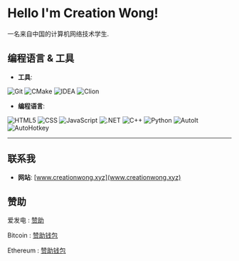 # Hello I'm Creation Wong!

一名来自中国的计算机网络技术学生.

## **编程语言 & 工具**
- **工具**:  

![Git](https://img.shields.io/badge/Git-F05032?style=for-the-badge&logo=git&logoColor=white)
![CMake](https://img.shields.io/badge/CMake-064F8C?style=for-the-badge&logo=cmake&logoColor=white)
![IDEA](https://img.shields.io/badge/IDEA-000000?style=for-the-badge&logo=intellijidea&logoColor=white)
![Clion](https://img.shields.io/badge/Clion-00D980?style=for-the-badge&logo=clion&logoColor=white)

- **编程语言**:  

![HTML5](https://img.shields.io/badge/HTML5-E34F26?style=for-the-badge&logo=html5&logoColor=white)
![CSS](https://img.shields.io/badge/CSS-1572B6?style=for-the-badge&logo=css3&logoColor=white)
![JavaScript](https://img.shields.io/badge/JavaScript-F7DF1E?style=for-the-badge&logo=javascript&logoColor=black)
![.NET](https://img.shields.io/badge/.NET-512BD4?style=for-the-badge&logo=dotnet&logoColor=white)
![C++](https://img.shields.io/badge/C++-00599C?style=for-the-badge&logo=cplusplus&logoColor=white)
![Python](https://img.shields.io/badge/Python-3776AB?style=for-the-badge&logo=python&logoColor=white)
![AutoIt](https://img.shields.io/badge/AutoIt-1C355E?style=for-the-badge&logo=autoit&logoColor=white)
![AutoHotkey](https://img.shields.io/badge/AutoHotkey-334455?style=for-the-badge&logo=autohotkey&logoColor=white)

---

## 联系我

- **网站**: [www.creationwong.xyz](www.creationwong.xyz)  

## 赞助

爱发电 : [赞助](https://afdian.com/a/creationwong)

Bitcoin : [赞助钱包](https://live.blockcypher.com/btc/address/bc1qumj8qx4xmyf2wh6x7qd5yj7hprgtxfcyr5whu3/)

Ethereum : [赞助钱包](https://etherscan.io/address/0x9AC75321670f085E62B611C0011D7CBAe8483c45)
